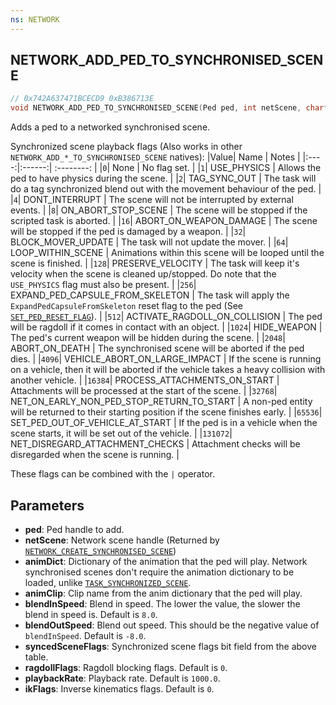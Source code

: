 ```yaml
---
ns: NETWORK
---
```

## NETWORK_ADD_PED_TO_SYNCHRONISED_SCENE

```c
// 0x742A637471BCECD9 0xB386713E
void NETWORK_ADD_PED_TO_SYNCHRONISED_SCENE(Ped ped, int netScene, char* animDict, char* animClip, float blendInSpeed, float blendOutSpeed, int syncedSceneFlags, int ragdollFlags, float playbackRate, int ikFlags);
```

Adds a ped to a networked synchronised scene.

Synchronized scene playback flags (Also works in other `NETWORK_ADD_*_TO_SYNCHRONISED_SCENE` natives):
|Value| Name | Notes |
|:----:|:------:| :--------: |
|`0`| None | No flag set. |
|`1`| USE_PHYSICS | Allows the ped to have physics during the scene. |
|`2`| TAG_SYNC_OUT | The task will do a tag synchronized blend out with the movement behaviour of the ped. |
|`4`| DONT_INTERRUPT | The scene will not be interrupted by external events. |
|`8`| ON_ABORT_STOP_SCENE | The scene will be stopped if the scripted task is aborted. |
|`16`| ABORT_ON_WEAPON_DAMAGE | The scene will be stopped if the ped is damaged by a weapon. |
|`32`| BLOCK_MOVER_UPDATE | The task will not update the mover. |
|`64`| LOOP_WITHIN_SCENE | Animations within this scene will be looped until the scene is finished. |
|`128`| PRESERVE_VELOCITY | The task will keep it's velocity when the scene is cleaned up/stopped. Do note that the `USE_PHYSICS` flag must also be present. |
|`256`| EXPAND_PED_CAPSULE_FROM_SKELETON | The task will apply the `ExpandPedCapsuleFromSkeleton` reset flag to the ped (See [`SET_PED_RESET_FLAG`](#_0xC1E8A365BF3B29F2)). |
|`512`| ACTIVATE_RAGDOLL_ON_COLLISION | The ped will be ragdoll if it comes in contact with an object. |
|`1024`| HIDE_WEAPON | The ped's current weapon will be hidden during the scene. |
|`2048`| ABORT_ON_DEATH | The synchronised scene will be aborted if the ped dies. |
|`4096`| VEHICLE_ABORT_ON_LARGE_IMPACT | If the scene is running on a vehicle, then it will be aborted if the vehicle takes a heavy collision with another vehicle. |
|`16384`| PROCESS_ATTACHMENTS_ON_START | Attachments will be processed at the start of the scene. |
|`32768`| NET_ON_EARLY_NON_PED_STOP_RETURN_TO_START |  A non-ped entity will be returned to their starting position if the scene finishes early. |
|`65536`| SET_PED_OUT_OF_VEHICLE_AT_START | If the ped is in a vehicle when the scene starts, it will be set out of the vehicle. |
|`131072`| NET_DISREGARD_ATTACHMENT_CHECKS | Attachment checks will be disregarded when the scene is running. |

These flags can be combined with the `|` operator.

## Parameters
* **ped**: Ped handle to add.
* **netScene**: Network scene handle (Returned by [`NETWORK_CREATE_SYNCHRONISED_SCENE`](#_0x7CD6BC4C2BBDD526))
* **animDict**: Dictionary of the animation that the ped will play. Network synchronised scenes don't require the animation dictionary to be loaded, unlike [`TASK_SYNCHRONIZED_SCENE`](#_0xEEA929141F699854).
* **animClip**: Clip name from the anim dictionary that the ped will play.
* **blendInSpeed**: Blend in speed. The lower the value, the slower the blend in speed is. Default is `8.0`.
* **blendOutSpeed**: Blend out speed. This should be the negative value of `blendInSpeed`. Default is `-8.0`.
* **syncedSceneFlags**: Synchronized scene flags bit field from the above table.
* **ragdollFlags**: Ragdoll blocking flags. Default is `0`.
* **playbackRate**: Playback rate. Default is `1000.0`.
* **ikFlags**: Inverse kinematics flags. Default is `0`.

